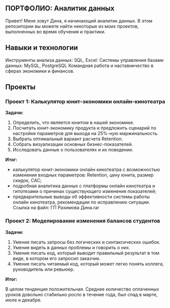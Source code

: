 ## ПОРТФОЛИО: Аналитик данных

Привет! Меня зовут Дина, я начинающий аналитик данных. В этом репозитории вы можете найти некоторые из моих проектов, выполненных во время обучения и практики.

## Навыки и технологии

Инструменты анализа данных: SQL, Excel:
Системы управления базами данных: MySQL, PostgreSQL
Командная работа и наставничество в сферах экономики и финансов.

## Проекты
### Проект 1: Калькулятор юнит-экономики онлайн-кинотеатра
**Задачи:**

1. Определить, что является юнитом в нашей экономике.
2. Посчитать юнит-экономику продукта и предложить сценарий по настройке параметров для выхода на 25%-ную маржинальность.
3. Выбрать оптимальный вариант расчета Retention. 
4. Собрать визуализации основных бизнес-показателей.
5. Исследовать данные о пользователях и их поведении.

**Итог:**
- калькулятор  юнит-экономики онлайн кинотеатра с возможностью изменения входных параметров: Retention, цену юнита, размер скидок, CAC;
- подробная аналитика данных с платформы онлайн кинотеатра и гипотезами о причинах существующего изменения показателей;
- предварительные выводы об эффективности системы работы онлайн кинотеатра, рекомендации по исправлению ситуации.
  Ссылка на файл: ГП Рахимова Дина.rar

### Проект 2: Моделирование изменения балансов студентов
**Задачи:**

1. Умение писать запросы без логических и синтаксических ошибок.
2. Умение видеть в данных проблемы и говорить о них.
3. Умение писать код, который выводит правильный результат в том виде, в котором его запросил заказчик.
4. Умение писать читаемый код, который может легко понять коллега, руководитель или ревьюер.

**Итог:**

В целом тенденция положительная. 
Среднее количество оплаченных уроков довольно стабильно росло в течение года, был спад в марте, июле и декабре.

